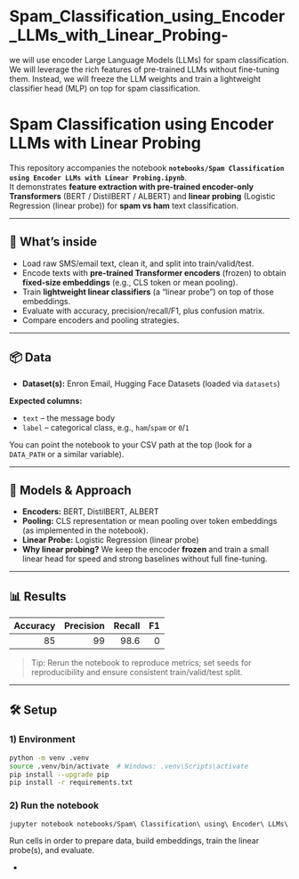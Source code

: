 # Spam_Classification_using_Encoder_LLMs_with_Linear_Probing-
we will use encoder Large Language Models (LLMs) for spam classification. We will leverage the rich features of pre-trained LLMs without fine-tuning them. Instead, we will freeze the LLM weights and train a lightweight classifier head (MLP) on top for spam classification.
# Spam Classification using Encoder LLMs with Linear Probing

This repository accompanies the notebook **`notebooks/Spam Classification using Encoder LLMs with Linear Probing.ipynb`**.  
It demonstrates **feature extraction with pre-trained encoder-only Transformers** (BERT / DistilBERT / ALBERT) and **linear probing** (Logistic Regression (linear probe)) for **spam vs ham** text classification.

---

## 🚀 What’s inside
- Load raw SMS/email text, clean it, and split into train/valid/test.
- Encode texts with **pre-trained Transformer encoders** (frozen) to obtain **fixed-size embeddings** (e.g., CLS token or mean pooling).
- Train **lightweight linear classifiers** (a “linear probe”) on top of those embeddings.
- Evaluate with accuracy, precision/recall/F1, plus confusion matrix.
- Compare encoders and pooling strategies.

---

## 📦 Data
- **Dataset(s):** Enron Email, Hugging Face Datasets (loaded via `datasets`)

**Expected columns:**
- `text` – the message body
- `label` – categorical class, e.g., `ham`/`spam` or `0`/`1`

You can point the notebook to your CSV path at the top (look for a `DATA_PATH` or a similar variable).

---

## 🧠 Models & Approach
- **Encoders:** BERT, DistilBERT, ALBERT
- **Pooling:** CLS representation or mean pooling over token embeddings (as implemented in the notebook).
- **Linear Probe:** Logistic Regression (linear probe)
- **Why linear probing?** We keep the encoder **frozen** and train a small linear head for speed and strong baselines without full fine-tuning.

---

## 📊 Results
| Accuracy | Precision | Recall | F1 |
|---:|---:|---:|---:|
| 85 | 99 | 98.6 | 0 |

> Tip: Rerun the notebook to reproduce metrics; set seeds for reproducibility and ensure consistent train/valid/test split.

---

## 🛠️ Setup

### 1) Environment
```bash
python -m venv .venv
source .venv/bin/activate  # Windows: .venv\Scripts\activate
pip install --upgrade pip
pip install -r requirements.txt
```

### 2) Run the notebook
```bash
jupyter notebook notebooks/Spam\ Classification\ using\ Encoder\ LLMs\ with\ Linear\ Probing.ipynb
```
Run cells in order to prepare data, build embeddings, train the linear probe(s), and evaluate.

-
